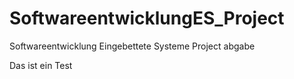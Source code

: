 # SoftwareentwicklungES_Project
Softwareentwicklung Eingebettete Systeme Project abgabe

Das ist ein Test
